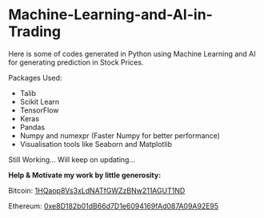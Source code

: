 # Machine-Learning-and-AI-in-Trading


Here is some of codes generated in Python using Machine Learning and AI for generating prediction in Stock Prices. 

Packages Used: 
* Talib
* Scikit Learn
* TensorFlow
* Keras
* Pandas
* Numpy and numexpr (Faster Numpy for better performance)
* Visualisation tools like Seaborn and Matplotlib

Still Working... Will keep on updating...


**Help & Motivate my work by little generosity:**

Bitcoin: [1HQaop8Vs3xLdNATfGWZzBNw211AGUT1ND](https://tradeblock.com/bitcoin/address/1HQaop8Vs3xLdNATfGWZzBNw211AGUT1ND)

Ethereum: [0xe8D182b01dB66d7D1e6094169fAd087A09A92E95](https://tradeblock.com/ethereum/account/e8D182b01dB66d7D1e6094169fAd087A09A92E95)
